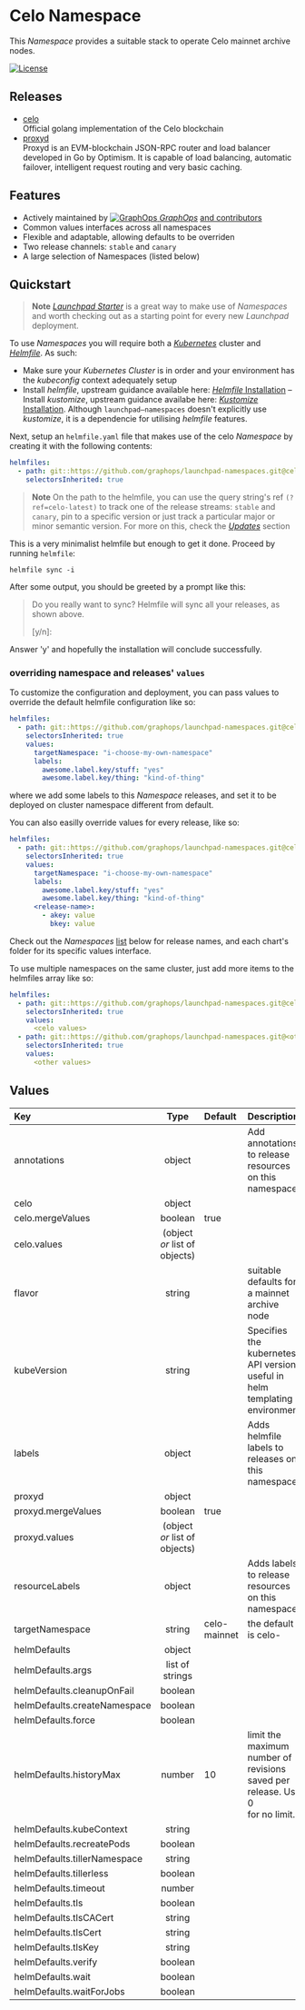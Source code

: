 

# Celo Namespace

This *Namespace* provides a suitable stack to operate Celo mainnet archive nodes.

[![License](https://img.shields.io/badge/License-Apache%202.0-blue.svg)](https://opensource.org/licenses/Apache-2.0)

## Releases
- [celo](https://github.com/celo-org/celo-blockchain)<br>
Official golang implementation of the Celo blockchain
- [proxyd](https://github.com/ethereum-optimism/optimism/tree/develop/proxyd)<br>
Proxyd is an EVM-blockchain JSON-RPC router and load balancer developed in Go by Optimism. It is capable of load balancing, automatic failover, intelligent request routing and very basic caching.

## Features

- Actively maintained by [![GraphOps](https://avatars.githubusercontent.com/u/85314764?s=12&v=4) *GraphOps*](https://graphops.xyz) [and contributors](/graphs/contributors)
- Common values interfaces across all namespaces
- Flexible and adaptable, allowing defaults to be overriden
- Two release channels: `stable` and `canary`
- A large selection of Namespaces (listed below)

## Quickstart

> **Note**
> [*Launchpad Starter*](https://github.com/graphops/launchpad-starter) is a great way to make use of *Namespaces* and worth checking out as a starting point for every new *Launchpad* deployment.

To use *Namespaces* you will require both a [*Kubernetes*](https://kubernetes.io) cluster and [*Helmfile*](https://github.com/helmfile/helmfile).
As such:
- Make sure your *Kubernetes* *Cluster* is in order and your environment has the *kubeconfig* context adequately setup
- Install *helmfile*, upstream guidance available here: [*Helmfile* Installation](https://github.com/helmfile/helmfile#installation)
– Install *kustomize*, upstream guidance availabe here: [*Kustomize* Installation](https://kubectl.docs.kubernetes.io/installation/kustomize/). Although `launchpad–namespaces` doesn't explicitly use *kustomize*, it is a dependencie for utilising *helmfile* features.

Next, setup an `helmfile.yaml` file that makes use of the celo *Namespace* by creating it with the following contents:
```yaml
helmfiles:
  - path: git::https://github.com/graphops/launchpad-namespaces.git@celo/helmfile.yaml?ref=celo-latest
    selectorsInherited: true
```

> **Note**
> On the path to the helmfile, you can use the query string's ref `(?ref=celo-latest)` to track one of the release streams: `stable` and `canary`, pin to a specific version or just track a particular major or minor semantic version.
> For more on this, check the [*Updates*](/README.md#Updates) section

This is a very minimalist helmfile but enough to get it done.
Proceed by running `helmfile`:
```shell
helmfile sync -i
```

After some output, you should be greeted by a prompt like this:
> Do you really want to sync?
>   Helmfile will sync all your releases, as shown above.
>
>  [y/n]:

Answer 'y' and hopefully the installation will conclude successfully.

### overriding namespace and releases' `values`

To customize the configuration and deployment, you can pass values to override the default helmfile configuration like so:
```yaml
helmfiles:
  - path: git::https://github.com/graphops/launchpad-namespaces.git@celo/helmfile.yaml?ref=celo-latest
    selectorsInherited: true
    values:
      targetNamespace: "i-choose-my-own-namespace"
      labels:
        awesome.label.key/stuff: "yes"
        awesome.label.key/thing: "kind-of-thing"
```

where we add some labels to this *Namespace* releases, and set it to be deployed on cluster namespace different from default.

You can also easilly override values for every release, like so:
```yaml
helmfiles:
  - path: git::https://github.com/graphops/launchpad-namespaces.git@celo/helmfile.yaml?ref=celo-latest
    selectorsInherited: true
    values:
      targetNamespace: "i-choose-my-own-namespace"
      labels:
        awesome.label.key/stuff: "yes"
        awesome.label.key/thing: "kind-of-thing"
      <release-name>:
        - akey: value
          bkey: value
```

Check out the *Namespaces* [list](/README.md#namespaces) below for release names, and each chart's folder for its specific values interface.

To use multiple namespaces on the same cluster, just add more items to the helmfiles array like so:
```yaml
helmfiles:
  - path: git::https://github.com/graphops/launchpad-namespaces.git@celo/helmfile.yaml?ref=celo-latest
    selectorsInherited: true
    values:
      <celo values>
  - path: git::https://github.com/graphops/launchpad-namespaces.git@<other namespace>/helmfile.yaml?ref=<other namespace>-latest
    selectorsInherited: true
    values:
      <other values>
```

## Values

| Key | Type | Default | Description |
| :--- | :---: | :--- | :--- |
annotations | object |  | Add annotations to release resources on this namespace |
celo | object |  |  |
celo.mergeValues | boolean | true |  |
celo.values | (object *or* list of objects) |  |  |
flavor | string |  | suitable defaults for a mainnet archive node |
kubeVersion | string |  | Specifies the kubernetes API version, useful in helm templating environment |
labels | object |  | Adds helmfile labels to releases on this namespace |
proxyd | object |  |  |
proxyd.mergeValues | boolean | true |  |
proxyd.values | (object *or* list of objects) |  |  |
resourceLabels | object |  | Adds labels to release resources on this namespace |
targetNamespace | string | celo-mainnet | the default is celo-<flavor> |
helmDefaults | object |  |  |
helmDefaults.args | list of strings |  |  |
helmDefaults.cleanupOnFail | boolean |  |  |
helmDefaults.createNamespace | boolean |  |  |
helmDefaults.force | boolean |  |  |
helmDefaults.historyMax | number | 10 | limit the maximum number of revisions saved per release. Use 0<br>for no limit. |
helmDefaults.kubeContext | string |  |  |
helmDefaults.recreatePods | boolean |  |  |
helmDefaults.tillerNamespace | string |  |  |
helmDefaults.tillerless | boolean |  |  |
helmDefaults.timeout | number |  |  |
helmDefaults.tls | boolean |  |  |
helmDefaults.tlsCACert | string |  |  |
helmDefaults.tlsCert | string |  |  |
helmDefaults.tlsKey | string |  |  |
helmDefaults.verify | boolean |  |  |
helmDefaults.wait | boolean |  |  |
helmDefaults.waitForJobs | boolean |  |  |

